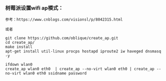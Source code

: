 ### 树莓派设置wifi ap模式：
    参考：https://www.cnblogs.com/visionsl/p/8042315.html
    
    或者
    
    git clone https://github.com/oblique/create_ap.git
    cd create_ap/
    make install
    apt-get install util-linux procps hostapd iproute2 iw haveged dnsmasq -y
    
    ifdown wlan0
    create_ap wlan0 eth0  | create_ap --no-virt wlan0 eth0 | create_ap --no-virt wlan0 eth0 ssidname password
    
    
    
    
    
